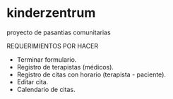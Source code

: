 # kinderzentrum
proyecto de pasantias comunitarias


REQUERIMIENTOS POR HACER

- Terminar formulario.
- Registro de terapistas (médicos).
- Registro de citas con horario (terapista - paciente).
- Editar cita.
- Calendario de citas.
